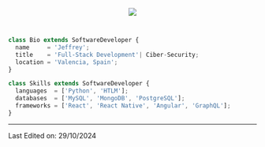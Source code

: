                 



<p align="center">
  <img src="https://github.com/thompsonemerson/thompsonemerson/raw/master/cover-thompson.png" />
</p>

```js


class Bio extends SoftwareDeveloper {
  name     = 'Jeffrey';
  title    = 'Full-Stack Development'| Ciber-Security;
  location = 'Valencia, Spain';
}

class Skills extends SoftwareDeveloper {
  languages  = ['Python', 'HTLM'];
  databases  = ['MySQL', 'MongoDB', 'PostgreSQL'];
  frameworks = ['React', 'React Native', 'Angular', 'GraphQL'];
}
```
----


Last Edited on: 29/10/2024
